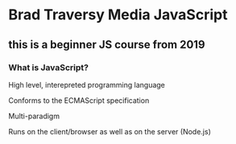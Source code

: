 # Brad Traversy Media JavaScript

## this is a beginner JS course from 2019

### What is JavaScript?

High level, interepreted programming language

Conforms to the ECMAScript specification

Multi-paradigm

Runs on the client/browser as well as on the server (Node.js)
